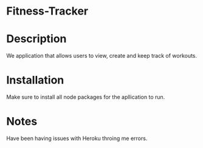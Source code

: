 # Fitness-Tracker

# Description 
We application that allows users to view, create and keep track of workouts.

# Installation
Make sure to install all node packages for the apllication to run.

# Notes
Have been having issues with Heroku throing me errors.